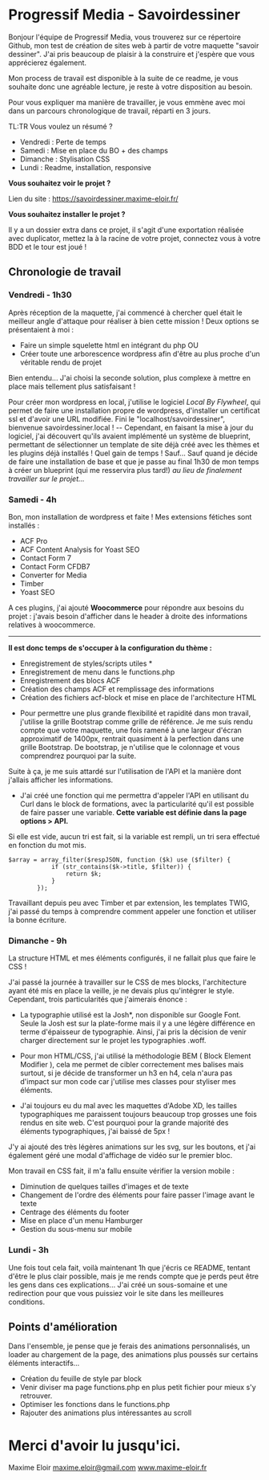 
# Progressif Media - Savoirdessiner

Bonjour l'équipe de Progressif Media, vous trouverez sur ce répertoire Github, mon test de création de sites web à partir de votre maquette "savoir dessiner".
J'ai pris beaucoup de plaisir à la construire et j'espère que vous apprécierez également.

Mon process de travail est disponible à la suite de ce readme, je vous souhaite donc une agréable lecture, je reste à votre disposition au besoin.

Pour vous expliquer ma manière de travailler, je vous emmène avec moi dans un parcours chronologique de travail, réparti en 3 jours.

TL:TR Vous voulez un résumé ?
- Vendredi : Perte de temps
- Samedi : Mise en place du BO + des champs
- Dimanche : Stylisation CSS
- Lundi : Readme, installation, responsive


**Vous souhaitez voir le projet ?**

Lien du site : https://savoirdessiner.maxime-eloir.fr/


**Vous souhaitez installer le projet ?**

Il y a un dossier extra dans ce projet, il s'agit d'une exportation réalisée avec duplicator, mettez la à la racine de votre projet, connectez vous à votre BDD et le tour est joué ! 



## Chronologie de travail
### Vendredi - 1h30
Après réception de la maquette, j'ai commencé à chercher quel était le meilleur angle d'attaque pour réaliser à bien cette mission ! Deux options se présentaient à moi :
- Faire un simple squelette html en intégrant du php
OU
- Créer toute une arborescence wordpress afin d'être au plus proche d'un véritable rendu de projet

Bien entendu... J'ai choisi la seconde solution, plus complexe à mettre en place mais tellement plus satisfaisant ! 

Pour créer mon wordpress en local, j'utilise le logiciel *Local By Flywheel*, qui permet de faire une installation propre de wordpress, d'installer un certificat ssl et d'avoir une URL modifiée. Fini le "localhost/savoirdessiner", bienvenue savoirdessiner.local ! --
Cependant, en faisant la mise à jour du logiciel, j'ai découvert qu'ils avaient implémenté un système de blueprint, permettant de sélectionner un template de site déjà créé avec les thèmes et les plugins déjà installés ! 
Quel gain de temps ! Sauf... Sauf quand je décide de faire une installation de base et que je passe au final 1h30 de mon temps à créer un blueprint (qui me resservira plus tard!) *au lieu de finalement travailler sur le projet...*


### Samedi - 4h 
Bon, mon installation de wordpress et faite ! Mes extensions fétiches sont installés : 
- ACF Pro
- ACF Content Analysis for Yoast SEO
- Contact Form 7
- Contact Form CFDB7
- Converter for Media
- Timber
- Yoast SEO

A ces plugins, j'ai ajouté **Woocommerce** pour répondre aux besoins du projet : j'avais besoin d'afficher dans le header à droite des informations relatives à woocommerce.

---


**Il est donc temps de s'occuper à la configuration du thème :**
- Enregistrement de styles/scripts utiles *
- Enregistrement de menu dans le functions.php
- Enregistrement des blocs ACF
- Création des champs ACF et remplissage des informations
- Création des fichiers acf-block et mise en place de l'architecture HTML

* Pour permettre une plus grande flexibilité et rapidité dans mon travail, j'utilise la grille Bootstrap comme grille de référence. Je me suis rendu compte que votre maquette, une fois ramené à une largeur d'écran approximatif de 1400px, rentrait quasiment à la perfection dans une grille Bootstrap. De bootstrap, je n'utilise que le colonnage et vous comprendrez pourquoi par la suite.


Suite à ça, je me suis attardé sur l'utilisation de l'API et la manière dont j'allais afficher les informations.

- J'ai créé une fonction qui me permettra d'appeler l'API en utilisant du Curl dans le block de formations, avec la particularité qu'il est possible de faire passer une variable.
**Cette variable est définie dans la page options > API.**

Si elle est vide, aucun tri est fait, si la variable est rempli, un tri sera effectué en fonction du mot mis.

```
$array = array_filter($respJSON, function ($k) use ($filter) {
			if (str_contains($k->title, $filter)) {
				return $k;
			}
		});
```


Travaillant  depuis peu avec Timber et par extension, les templates TWIG, j'ai passé du temps à comprendre comment appeler une fonction et utiliser la bonne écriture.


### Dimanche - 9h
La structure HTML et mes éléments configurés, il ne fallait plus que faire le CSS ! 

J'ai passé la journée à travailler sur le CSS de mes blocks, l'architecture ayant été mis en place la veille, je ne devais plus qu'intégrer le style.
Cependant, trois particularités que j'aimerais énonce : 

- La typographie utilisé est la Josh*, non disponible sur Google Font. Seule la Josh est sur la plate-forme mais il y a une légère différence en terme d'épaisseur de typographie. Ainsi, j'ai pris la décision de venir charger directement sur le projet les typographies .woff.

- Pour mon HTML/CSS, j'ai utilisé la méthodologie BEM ( Block Element Modifier ), cela me permet de cibler correctement mes balises mais surtout, si je décide de transformer un h3 en h4, cela n'aura pas d'impact sur mon code car j'utilise mes classes pour styliser mes éléments.

- J'ai toujours eu du mal avec les maquettes d'Adobe XD, les tailles typographiques me paraissent toujours beaucoup trop grosses une fois rendus en site web. C'est pourquoi pour la grande majorité des éléments typographiques, j'ai baissé de 5px ! 


J'y ai ajouté des très légères animations sur les svg, sur les boutons, et j'ai également géré une modal d'affichage de vidéo sur le premier bloc.

Mon travail en CSS fait, il m'a fallu ensuite vérifier la version mobile : 
- Diminution de quelques tailles d'images et de texte
- Changement de l'ordre des éléments pour faire passer l'image avant le texte
- Centrage des éléments du footer
- Mise en place d'un menu Hamburger
- Gestion du sous-menu sur mobile

### Lundi - 3h

Une fois tout cela fait, voilà maintenant 1h que j'écris ce README, tentant d'être le plus clair possible, mais je me rends compte que je perds peut être les gens dans ces explications...
J'ai créé un sous-somaine et une redirection pour que vous puissiez voir le site dans les meilleures conditions.

## Points d'amélioration


Dans l'ensemble, je pense que je ferais des animations personnalisés, un loader au chargement de la page, des animations plus poussés sur certains éléments interactifs...

- Création du feuille de style par block
- Venir diviser ma page functions.php en plus petit fichier pour mieux s'y retrouver.
- Optimiser les fonctions dans le functions.php
- Rajouter des animations plus intéressantes au scroll



# Merci d'avoir lu jusqu'ici.

Maxime Eloir
maxime.eloir@gmail.com
www.maxime-eloir.fr






